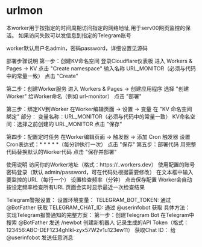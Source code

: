 # urlmon
本worker用于按指定的时间周期访问指定的网络地址,用于serv00网页监控的保活。
如果访问失败可以发信息到指定的Telegram账号

worker默认用户名admin，密码password，详细设置见源码

部署步骤说明
第一步：创建KV命名空间
登录Cloudflare仪表板
进入 Workers & Pages → KV
点击 "Create namespace"
输入名称 URL_MONITOR（必须与代码中的常量一致）
点击 "Create"

第二步：创建Worker服务
进入 Workers & Pages → 创建应用程序
选择 "创建Worker"
给Worker命名（例如 url-monitor）
点击 "部署"

第三步：绑定KV到Worker
在Worker编辑页面 → 设置 → 变量
在 "KV 命名空间绑定" 部分：
变量名称：URL_MONITOR（必须与代码中的常量一致）
KV命名空间：选择之前创建的 URL_MONITOR
点击 "保存"

第四步：配置定时任务
在Worker编辑页面 → 触发器 → 添加 Cron 触发器
设置Cron表达式：* * * * *（每分钟执行一次）
点击 "保存"
第五步：部署代码
用完整代码替换默认的Worker代码
点击 "保存并部署"

使用说明
访问你的Worker地址（格式：https://<worker-name>.<your-account>.workers.dev）
使用配置的账号密码登录（默认 admin/password，可在代码处根据需要修改）
在文本框中输入要监控的URL（每行一个）
设置检查频率（分钟）
点击保存配置
Worker会自动按设定频率检查所有URL
页面会实时显示最近一次检查结果

Telegram警报设置：
设置环境变量：
TELEGRAM_BOT_TOKEN: 通过 @BotFather 获取
TELEGRAM_CHAT_ID: 通过 @userinfobot 获取
具体方法：
实现Telegram报警通知的完整方案：
第一步：创建Telegram Bot
在Telegram中搜索 @BotFather
发送 /newbot 创建新机器人
记录生成的API Token（格式：123456:ABC-DEF1234ghIkl-zyx57W2v1u123ew11）
获取Chat ID：
给 @userinfobot 发送任意消息
